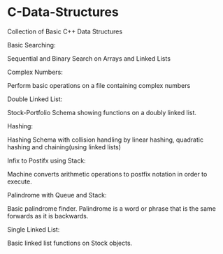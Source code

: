 # C-Data-Structures
Collection of Basic C++ Data Structures


Basic Searching:

Sequential and Binary Search on Arrays and Linked Lists


Complex Numbers:

Perform basic operations on a file containing complex numbers


Double Linked List:

Stock-Portfolio Schema showing functions on a doubly linked list.


Hashing:

Hashing Schema with collision handling by linear hashing, quadratic hashing and chaining(using linked lists)


Infix to Postifx using Stack:

Machine converts arithmetic operations to postfix notation in order to execute. 


Palindrome with Queue and Stack:

Basic palindrome finder. Palindrome is a word or phrase that is the same forwards as it is backwards.


Single Linked List:

Basic linked list functions on Stock objects.
